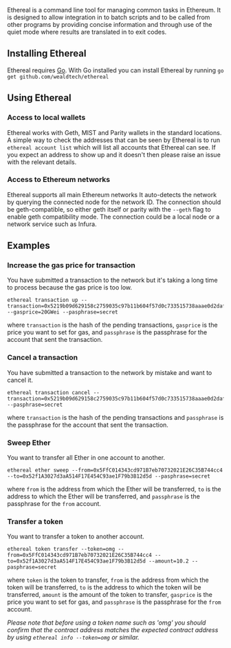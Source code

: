 Ethereal is a command line tool for managing common tasks in Ethereum.  It is designed to allow integration in to batch scripts and to be called from other programs by providing concise information and through use of the quiet mode where results are translated in to exit codes.

## Installing Ethereal

Ethereal requires [Go](https://golang.org/).  With Go installed you can install Ethereal by running `go get github.com/wealdtech/ethereal`

## Using Ethereal
### Access to local wallets

Ethereal works with Geth, MIST and Parity wallets in the standard locations.  A simple way to check the addresses that can be seen by Ethereal is to run `ethereal account list` which will list all accounts that Ethereal can see.  If you expect an address to show up and it doesn't then please raise an issue with the relevant details.

### Access to Ethereum networks

Ethereal supports all main Ethereum networks  It auto-detects the network by querying the connected node for the network ID.  The connection should be geth-compatible, so either geth itself or parity with the `--geth` flag to enable geth compatibility mode.  The connection could be a local node or a network service such as Infura.

## Examples

### Increase the gas price for transaction
You have submitted a transaction to the network but it's taking a long time to process because the gas price is too low.

```
ethereal transaction up --transaction=0x5219b09d629158c2759035c97b11b604f57d0c733515738aaae0d2dafb41ab98 --gasprice=20GWei --pasphrase=secret
```
where `transaction` is the hash of the pending transactions, `gasprice` is the price you want to set for gas, and `passphrase` is the passphrase for the account that sent the transaction.

### Cancel a transaction
You have submitted a transaction to the network by mistake and want to cancel it.
```
ethereal transaction cancel --transaction=0x5219b09d629158c2759035c97b11b604f57d0c733515738aaae0d2dafb41ab98 --pasphrase=secret
```
where `transaction` is the hash of the pending transactions and `passphrase` is the passphrase for the account that sent the transaction.

### Sweep Ether
You want to transfer all Ether in one account to another.
```
ethereal ether sweep --from=0x5FfC014343cd971B7eb70732021E26C35B744cc4 --to=0x52f1A3027d3aA514F17E454C93ae1F79b3B12d5d --pasphrase=secret
```
where `from` is the address from which the Ether will be transferred, `to` is the address to which the Ether will be transferred, and `passphrase` is the passphrase for the `from` account.

### Transfer a token
You want to transfer a token to another account.
```
ethereal token transfer --token=omg --from=0x5FfC014343cd971B7eb70732021E26C35B744cc4 --to=0x52f1A3027d3aA514F17E454C93ae1F79b3B12d5d --amount=10.2 --pasphrase=secret
```
where `token` is the token to transfer, `from` is the address from which the token will be transferred, `to` is the address to which the token will be transferred, `amount` is the amount of the token to transfer, `gasprice` is the price you want to set for gas, and `passphrase` is the passphrase for the `from` account.

*Please note that before using a token name such as 'omg' you should confirm that the contract address matches the expected contract address by using `ethereal info --token=omg` or similar.*
